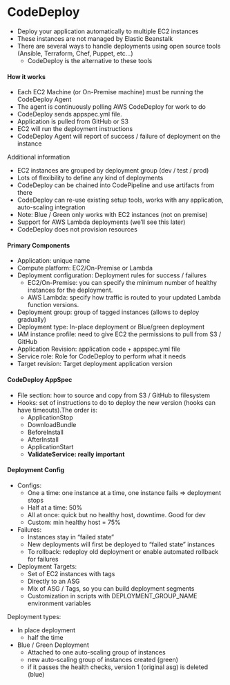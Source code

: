 # CodeDeploy

- Deploy your application automatically to multiple EC2 instances
- These instances are not managed by Elastic Beanstalk
- There are several ways to handle deployments using open source tools (Ansible, Terraform, Chef, Puppet, etc...)
    - CodeDeploy is the alternative to these tools

#### How it works
- Each EC2 Machine (or On-Premise machine) must be running the CodeDeploy Agent
- The agent is continuously polling AWS CodeDeploy for work to do
- CodeDeploy sends appspec.yml file.
- Application is pulled from GitHub or S3
- EC2 will run the deployment instructions
- CodeDeploy Agent will report of success / failure of deployment on the instance

 Additional information
- EC2 instances are grouped by deployment group (dev / test / prod)
- Lots of flexibility to define any kind of deployments
- CodeDeploy can be chained into CodePipeline and use artifacts from there
- CodeDeploy can re-use existing setup tools, works with any application, auto-scaling integration
- Note: Blue / Green only works with EC2 instances (not on premise)
- Support for AWS Lambda deployments (we’ll see this later)
- CodeDeploy does not provision resources

#### Primary Components
- Application: unique name
- Compute platform: EC2/On-Premise or Lambda
- Deployment configuration: Deployment rules for success / failures
    - EC2/On-Premise: you can specify the minimum number of healthy instances for the deployment.
    - AWS Lambda: specify how traffic is routed to your updated Lambda function versions.
- Deployment group: group of tagged instances (allows to deploy gradually)
- Deployment type: In-place deployment or Blue/green deployment
- IAM instance profile: need to give EC2 the permissions to pull from S3 / GitHub
- Application Revision: application code + appspec.yml file
- Service role: Role for CodeDeploy to perform what it needs
- Target revision: Target deployment application version

#### CodeDeploy AppSpec
- File section: how to source and copy from S3 / GitHub to filesystem
- Hooks: set of instructions to do to deploy the new version (hooks can have timeouts).The order is:
    - ApplicationStop
    - DownloadBundle
    - BeforeInstall
    - AfterInstall
    - ApplicationStart
    - **ValidateService: really important**

#### Deployment Config
- Configs:
    - One a time: one instance at a time, one instance fails => deployment stops
    - Half at a time: 50%
    - All at once: quick but no healthy host, downtime. Good for dev
    - Custom: min healthy host = 75%
- Failures:
    - Instances stay in “failed state”
    - New deployments will first be deployed to “failed state” instances
    - To rollback: redeploy old deployment or enable automated rollback for failures
- Deployment Targets:
    - Set of EC2 instances with tags
    - Directly to an ASG
    - Mix of ASG / Tags, so you can build deployment segments
    - Customization in scripts with DEPLOYMENT_GROUP_NAME environment variables

 Deployment types:
- In place deployment
    - half the time
- Blue / Green Deployment
    - Attached to one auto-scaling group of instances
    - new auto-scaling group of instances created (green)
    - if it passes the health checks, version 1 (original asg) is deleted (blue)
